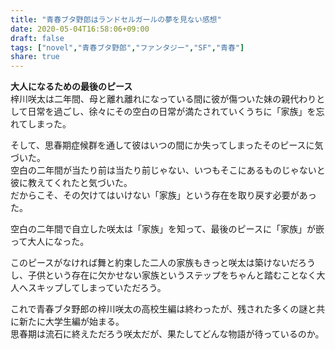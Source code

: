 ```yaml
---
title: "青春ブタ野郎はランドセルガールの夢を見ない感想"
date: 2020-05-04T16:58:06+09:00
draft: false
tags: ["novel","青春ブタ野郎","ファンタジー","SF","青春"]
share: true
---
```

**大人になるための最後のピース**  
梓川咲太は二年間、母と離れ離れになっている間に彼が傷ついた妹の親代わりとして日常を過ごし、徐々にその空白の日常が満たされていくうちに「家族」を忘れてしまった。

そして、思春期症候群を通して彼はいつの間にか失ってしまったそのピースに気づいた。  
空白の二年間が当たり前は当たり前じゃない、いつもそこにあるものじゃないと彼に教えてくれたと気づいた。  
だからこそ、その欠けてはいけない「家族」という存在を取り戻す必要があった。  

空白の二年間で自立した咲太は「家族」を知って、最後のピースに「家族」が嵌って大人になった。  

このピースがなければ舞と約束した二人の家族もきっと咲太は築けないだろうし、子供という存在に欠かせない家族というステップをちゃんと踏むことなく大人へスキップしてしまっていただろう。

これで青春ブタ野郎の梓川咲太の高校生編は終わったが、残された多くの謎と共に新たに大学生編が始まる。  
思春期は流石に終えただろう咲太だが、果たしてどんな物語が待っているのか。